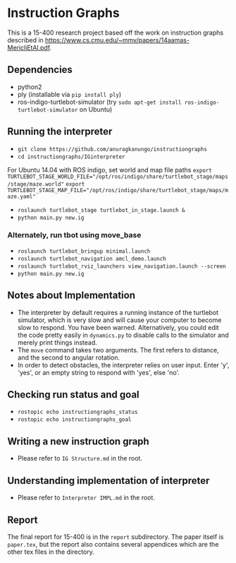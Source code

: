 # Instruction Graphs

This is a 15-400 research project based off the work on instruction graphs
described in https://www.cs.cmu.edu/~mmv/papers/14aamas-MericliEtAl.pdf.

## Dependencies
- python2
- ply (installable via `pip install ply`)
- ros-indigo-turtlebot-simulator (try `sudo apt-get install ros-indigo-turtlebot-simulator` on Ubuntu)

## Running the interpreter
- `git clone https://github.com/anuragkanungo/instructiongraphs`
- `cd instructiongraphs/IGinterpreter`

For Ubuntu 14.04 with ROS indigo, set world and map file paths
`export TURTLEBOT_STAGE_WORLD_FILE="/opt/ros/indigo/share/turtlebot_stage/maps/stage/maze.world"`
`export TURTLEBOT_STAGE_MAP_FILE="/opt/ros/indigo/share/turtlebot_stage/maps/maze.yaml"`

- `roslaunch turtlebot_stage turtlebot_in_stage.launch &`
- `python main.py new.ig`


### Alternately, run tbot using move_base
- `roslaunch turtlebot_bringup minimal.launch`
- `roslaunch turtlebot_navigation amcl_demo.launch`
- `roslaunch turtlebot_rviz_launchers view_navigation.launch --screen`
- `python main.py new.ig`

## Notes about Implementation
- The interpreter by default requires a running instance of the turtlebot
  simulator, which is very slow and will cause your computer to become slow to
  respond. You have been warned. Alternatively, you could edit the code pretty
  easily in `dynamics.py` to disable calls to the simulator and merely print
  things instead.
- The `move` command takes two arguments. The first refers to distance, and the
  second to angular rotation.
- In order to detect obstacles, the interpreter relies on user input. Enter 'y',
  'yes', or an empty string to respond with 'yes', else 'no'.

## Checking run status and goal
- `rostopic echo instructiongraphs_status`
- `rostopic echo instructiongraphs_goal`

## Writing a new instruction graph
- Please refer to `IG Structure.md` in the root.

## Understanding implementation of interpreter
- Please refer to `Interpreter IMPL.md` in  the root.

## Report
The final report for 15-400 is in the `report` subdirectory. The paper itself is
`paper.tex`, but the report also contains several appendices which are the other
tex files in the directory.
